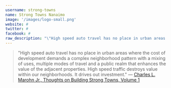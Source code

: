 ```yaml
---
username: strong-towns
name: Strong Towns Nanaimo
image: '/images/logo-small.png'
website: #
twitter: #
facebook: #
raw_description: "\"High speed auto travel has no place in urban areas where the cost of development demands a complex neighborhood pattern with a mixing of uses, multiple modes of travel and a public realm that enhances the value of the adjacent properties. High speed traffic destroys value within our neighborhoods. It drives out investment.\" — Charles L. Marohn Jr., Thoughts on Building Strong Towns, Volume 1" 
---
```


> "High speed auto travel has no place in urban areas where the cost of development demands a complex neighborhood pattern with a mixing of uses, multiple modes of travel and a public realm that enhances the value of the adjacent properties. High speed traffic destroys value within our neighborhoods. It drives out investment." — [Charles L. Marohn Jr., Thoughts on Building Strong Towns, Volume 1](https://www.strongtowns.org/thoughts-on-building-strong-towns)